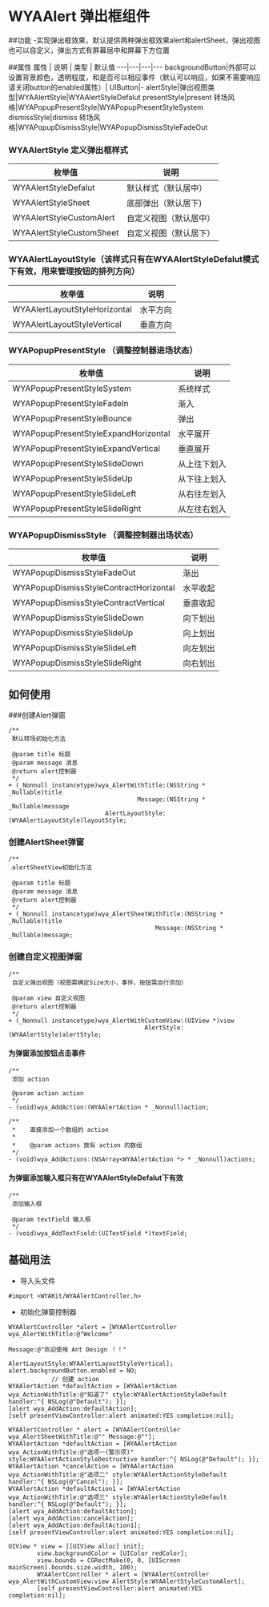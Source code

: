 # WYAAlert  弹出框组件
##功能
-实现弹出框效果，默认提供两种弹出框效果alert和alertSheet，弹出视图也可以自定义，弹出方式有屏幕居中和屏幕下方位置

##属性
属性 | 说明 | 类型 | 默认值
---|---|---|---
backgroundButton|外部可以设置背景颜色，透明程度，和是否可以相应事件（默认可以响应，如果不需要响应请关闭button的enabled属性）| UIButton|-
alertStyle|弹出视图类型|WYAAlertStyle|WYAAlertStyleDefalut
presentStyle|present 转场风格|WYAPopupPresentStyle|WYAPopupPresentStyleSystem
dismissStyle|dismiss 转场风格|WYAPopupDismissStyle|WYAPopupDismissStyleFadeOut

### WYAAlertStyle 定义弹出框样式
枚举值 | 说明
---|---
WYAAlertStyleDefalut| 默认样式（默认居中）
WYAAlertStyleSheet | 底部弹出（默认居下)
WYAAlertStyleCustomAlert | 自定义视图（默认居中）
WYAAlertStyleCustomSheet | 自定义视图（默认居下）


### WYAAlertLayoutStyle（该样式只有在WYAAlertStyleDefalut模式下有效，用来管理按钮的排列方向）
枚举值 | 说明
---|---
WYAAlertLayoutStyleHorizontal | 水平方向
WYAAlertLayoutStyleVertical | 垂直方向


### WYAPopupPresentStyle （调整控制器进场状态）
枚举值 | 说明
---|---
WYAPopupPresentStyleSystem | 系统样式
WYAPopupPresentStyleFadeIn | 渐入
WYAPopupPresentStyleBounce | 弹出
WYAPopupPresentStyleExpandHorizontal | 水平展开
WYAPopupPresentStyleExpandVertical | 垂直展开
WYAPopupPresentStyleSlideDown | 从上往下划入
WYAPopupPresentStyleSlideUp | 从下往上划入
WYAPopupPresentStyleSlideLeft | 从右往左划入
WYAPopupPresentStyleSlideRight | 从左往右划入

### WYAPopupDismissStyle （调整控制器出场状态）
枚举值 | 说明
---|---
WYAPopupDismissStyleFadeOut | 渐出
WYAPopupDismissStyleContractHorizontal | 水平收起
WYAPopupDismissStyleContractVertical | 垂直收起
WYAPopupDismissStyleSlideDown | 向下划出
WYAPopupDismissStyleSlideUp | 向上划出
WYAPopupDismissStyleSlideLeft | 向左划出
WYAPopupDismissStyleSlideRight | 向右划出

## 如何使用
###创建Alert弹窗

```Object-C
/**
 默认转场初始化方法

 @param title 标题
 @param message 消息
 @return alert控制器
 */
+ (_Nonnull instancetype)wya_AlertWithTitle:(NSString * _Nullable)title
                                    Message:(NSString * _Nullable)message
                           AlertLayoutStyle:(WYAAlertLayoutStyle)layoutStyle;
```

### 创建AlertSheet弹窗

```Object-C
/**
 alertSheetView初始化方法

 @param title 标题
 @param message 消息
 @return alert控制器
 */
+ (_Nonnull instancetype)wya_AlertSheetWithTitle:(NSString * _Nullable)title
                                         Message:(NSString * _Nullable)message;
```
### 创建自定义视图弹窗

```Object-C
/**
 自定义弹出视图（视图需确定Size大小，事件，按钮需自行添加）

 @param view 自定义视图
 @return alert控制器
 */
+ (_Nonnull instancetype)wya_AlertWithCustomView:(UIView *)view
                                      AlertStyle:(WYAAlertStyle)alertStyle;
```
#### 为弹窗添加按钮点击事件

```Object-C
/**
 添加 action
 
 @param action action
 */
- (void)wya_AddAction:(WYAAlertAction * _Nonnull)action;

/**
 *    直接添加一个数组的 action
 *
 *    @param actions 放有 action 的数组
 */
- (void)wya_AddActions:(NSArray<WYAAlertAction *> * _Nonnull)actions;
```
#### 为弹窗添加输入框只有在WYAAlertStyleDefalut下有效

```Object-C
/**
 添加输入框

 @param textField 输入框
 */
- (void)wya_AddTextField:(UITextField *)textField;
```

## 基础用法
* 导入头文件

```
#import <WYAKit/WYAAlertController.h>
```

* 初始化弹窗控制器
    
```Object-C
WYAAlertController *alert = [WYAAlertController wya_AlertWithTitle:@"Welcome"
                                                                       Message:@"欢迎使用 Ant Design ！！"
                                                              AlertLayoutStyle:WYAAlertLayoutStyleVertical];
alert.backgroundButton.enabled = NO;
            // 创建 action
WYAAlertAction *defaultAction = [WYAAlertAction wya_ActionWithTitle:@"知道了" style:WYAAlertActionStyleDefault handler:^{ NSLog(@"Default"); }];
[alert wya_AddAction:defaultAction];
[self presentViewController:alert animated:YES completion:nil];
```
```Object-C
WYAAlertController * alert = [WYAAlertController wya_AlertSheetWithTitle:@"" Message:@""];
WYAAlertAction *defaultAction = [WYAAlertAction wya_ActionWithTitle:@"选项一(警示项)" style:WYAAlertActionStyleDestructive handler:^{ NSLog(@"Default"); }];
WYAAlertAction *cancelAction = [WYAAlertAction wya_ActionWithTitle:@"选项二" style:WYAAlertActionStyleDefault handler:^{ NSLog(@"Cancel"); }];
WYAAlertAction *defaultAction1 = [WYAAlertAction wya_ActionWithTitle:@"选项三" style:WYAAlertActionStyleDefault handler:^{ NSLog(@"Default"); }];
[alert wya_AddAction:defaultAction];
[alert wya_AddAction:cancelAction];
[alert wya_AddAction:defaultAction1];
[self presentViewController:alert animated:YES completion:nil];
```
```Object-C
UIView * view = [[UIView alloc] init];
        view.backgroundColor = [UIColor redColor];
        view.bounds = CGRectMake(0, 0, [UIScreen mainScreen].bounds.size.width, 100);
        WYAAlertController * alert = [WYAAlertController wya_AlertWithCustomView:view AlertStyle:WYAAlertStyleCustomAlert];
        [self presentViewController:alert animated:YES completion:nil];
```

